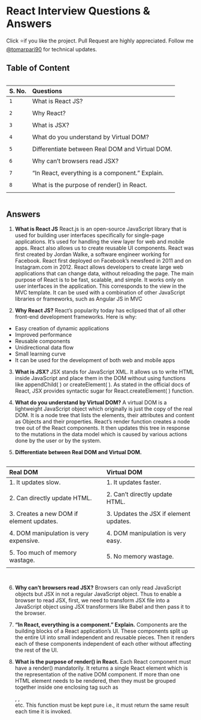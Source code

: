 
# React Interview Questions & Answers

Click ⭐if you like the project. Pull Request are highly appreciated. Follow me   [@tomarpari90](https://twitter.com/tomarpari90) for technical updates.





## Table of Content


```http

```

| S. No.  | Questions                |
| :-------- | :------------------------- |
| `1`  | What is React JS?             |
| |
| `2`  | Why React?                |
| |
| `3`  | What is JSX?             |
| |
| `4`  | What do you understand by Virtual DOM?           |
| |
| `5`  | Differentiate between Real DOM and Virtual DOM.           |
| |
| `6`  | Why can’t browsers read JSX?         |
| |
| `7`  | “In React, everything is a component.” Explain.     |
| |
| `8`  | What is the purpose of render() in React.    |
| |



```http

```



  
## Answers

1. **What is React JS**
React.js is an open-source JavaScript library that is used for building user interfaces specifically for single-page applications. It’s used for handling the view layer for web and mobile apps. React also allows us to create reusable UI components. React was first created by Jordan Walke, a software engineer working for Facebook. React first deployed on Facebook’s newsfeed in 2011 and on Instagram.com in 2012.
 React allows developers to create large web applications that can change data, without reloading the page. The main purpose of React is to be fast, scalable, and simple. It works only on user interfaces in the application. This corresponds to the view in the MVC template. It can be used with a combination of other JavaScript libraries or frameworks, such as Angular JS in MVC

2. **Why React JS?**
React’s popularity today has eclipsed that of all other front-end development frameworks. Here is why:
 

- Easy creation of dynamic applications
- Improved performance
- Reusable components
- Unidirectional data flow
- Small learning curve
- It can be used for the development of both web and mobile apps

3. **What is JSX?**
 JSX stands for JavaScript XML.
It allows us to write HTML inside JavaScript and place them in the DOM without using functions like appendChild( ) or createElement( ).
As stated in the official docs of React, JSX provides syntactic sugar for React.createElement( ) function.

4. **What do you understand by Virtual DOM?**
A virtual DOM is a lightweight JavaScript object which originally is just the copy of the real DOM. It is a node tree that lists the elements, their attributes and content as Objects and their properties. React’s render function creates a node tree out of the React components. It then updates this tree in response to the mutations in the data model which is caused by various actions done by the user or by the system.

5. **Differentiate between Real DOM and Virtual DOM.**
```http

```

| Real DOM  | Virtual DOM                |
| :-------- | :------------------------- |
| 1.  It updates slow.  | 1. It updates faster.            |
| |
| 2. Can directly update HTML.  | 2. Can’t directly update HTML.               |
| |
| 3. Creates a new DOM if element updates.  | 3. Updates the JSX if element updates.              |
| |
|4. DOM manipulation is very expensive.  | 4. DOM manipulation is very easy.     |
| |
| 5. Too much of memory wastage.  | 5. No memory wastage.      |
| |



```http


```


6. **Why can’t browsers read JSX?**
Browsers can only read JavaScript objects but JSX in not a regular JavaScript object. Thus to enable a browser to read JSX, first, we need to transform JSX file into a JavaScript object using JSX transformers like Babel and then pass it to the browser.

7. **“In React, everything is a component.” Explain.**
Components are the building blocks of a React application’s UI. These components split up the entire UI into small independent and reusable pieces. Then it renders each of these components independent of each other without affecting the rest of the UI.

8. **What is the purpose of render() in React.**
Each React component must have a render() mandatorily. It returns a single React element which is the representation of the native DOM component. If more than one HTML element needs to be rendered, then they must be grouped together inside one enclosing tag such as <form>, <group>,<div> etc. This function must be kept pure i.e., it must return the same result each time it is invoked.